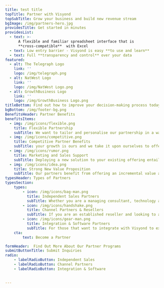 ```yaml
---
title: test title
topTitle: Partner with Visyond
topSubTitle: Grow your business and build new revenue stream
bgImage: /img/partners-hero.jpg
providesTitle: Get started in minutes
providesList:
  - text: >-
      A flexible and familiar spreadsheet interface that is
      **cross-compatible**  with Excel
  - text: Low entry barrier - Visyond is easy **to use and learn**
  - text: Full **transparency and control** over your data
featured:
  - alt: The Telegraph Logo
    link: ''
    logo: /img/telegraph.png
  - alt: NatWest Logo
    link: ''
    logo: /img/NatWest Logo.png
  - alt: GrowthBusiness Logo
    link: ''
    logo: /img/GrowthBusiness Logo.png
titleBottom: Find out how to improve your decision-making process today
bgBottom: /img/footer-bg.png
BenefitsHeader: Partner Benefits
benefitsItems:
  - img: /img/icons/flexible.png
    title: Flexible Partnership
    subTitle: We want to tailor and personalise our partnership in a way that works for you. From referrals and introductions to end-to-end management.  
  - img: /img/icons/competitive.png
    title: Competitive Partner Benefits
    subTitle: your growth is ours and we take it upon ourselves to offer an attractive proposition with our technology for exponential growth.
  - img: /img/icons/rumor.png
    title: Marketing and Sales Support
    subTitle: Deploying a new solution to your existing offering entails time commitment. Therefore, we’ve created the right support and sales collateral so you can focus on winning new clients.
  - img: /img/icons/idea.png
    title: Strong New Value Proposition
    subTitle: Our partners benefit from offering an incremental value added service to their clients from our new lucrative solution.
typesHeader: Types of Partners
typesSection:
    types:
        - icon: /img/icons/bag-man.png
          title: Independent Sales Partners
          subTitle: Whether you are a managing consultant, technology advocate or a self-employed sales professional. Visyond works with variety of specialists.
        - icon: /img/icons/handshake.png
          title: Channel Partners & Resellers
          subTitle: If you are an established reseller and looking to add a new portfolio of offerings then this is right for you. Typically, resellers will offer end-to-end solution for clients  in their markets whilst providing your with the right support.
        - icon: /img/icons/gear-man.png
          title: Integration & Software Partners
          subTitle: For those that want to integrate with Visyond to expand their solution or technology.
    cta:
        text: Become a Partner

formHeader:  Find Out More About Our Partner Programs
submitButtonTitle: Submit Inquiries
radio: 
    - labelRadioButton: Independent Sales
    - labelRadioButton: Channel Partners
    - labelRadioButton: Integration & Software
        
  
---
```

